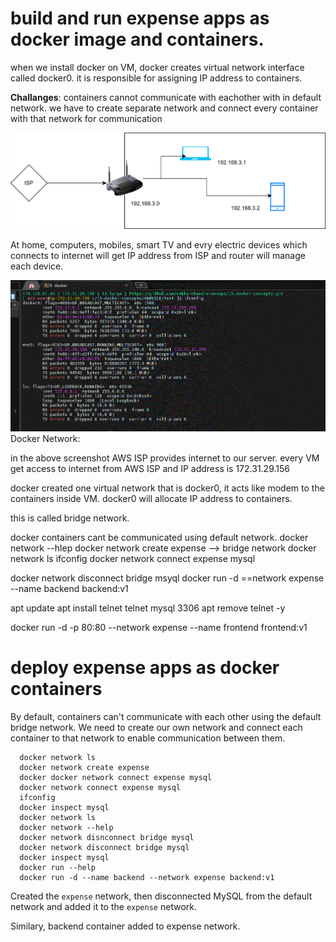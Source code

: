 # build and run expense apps as docker image and containers.

when we install docker on VM, docker creates virtual network interface called docker0.
it is responsible for assigning IP address to containers.

**Challanges**:
  containers cannot communicate with eachother with in default network.
  we have to create separate network and connect every container with that network for communication

![alt text](docker-nw-diagram.drawio.svg)

At home, computers, mobiles, smart TV and evry electric devices which connects to internet will get IP address from ISP and router will manage each device.


![alt text](ifconfig.GIF)
Docker Network:

in the above screenshot AWS ISP provides internet to our server.
every VM get access to internet from AWS ISP and IP address is 172.31.29.156  

docker created one virtual network that is docker0, it acts like modem to the containers inside VM. docker0 will allocate IP address to containers.

this is called bridge network.

 

docker containers cant be communicated using default network.
docker network --hlep
docker network create expense  --> bridge network
docker network ls
ifconfig
docker network connect expense mysql

docker network disconnect bridge msyql
docker run -d ==network expense --name backend backend:v1

apt update
apt install telnet
telnet mysql 3306
apt remove telnet -y

docker run -d -p 80:80 --network expense --name frontend frontend:v1

# deploy expense apps as docker containers

By default, containers can't communicate with each other using the default bridge network. We need to create our own network and connect each container to that network to enable communication between them.


```
  docker network ls
  docker network create expense
  docker docker network connect expense mysql
  docker network connect expense mysql
  ifconfig
  docker inspect mysql
  docker network ls
  docker network --help
  docker network disnconnect bridge mysql
  docker network disconnect bridge mysql
  docker inspect mysql
  docker run --help
  docker run -d --name backend --network expense backend:v1
```

Created the `expense` network, then disconnected MySQL from the default network and added it to the `expense` network.

Similary, backend container added to expense network.